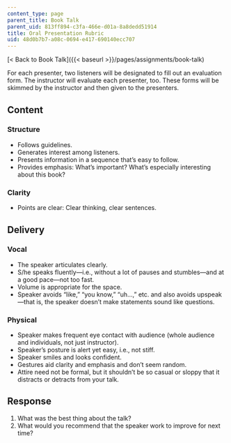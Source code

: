 ```yaml
---
content_type: page
parent_title: Book Talk
parent_uid: 813ff894-c3fa-466e-d01a-8a8dedd51914
title: Oral Presentation Rubric
uid: 48d0b7b7-a08c-0694-e417-690140ecc707
---
```


[< Back to Book Talk]({{< baseurl >}}/pages/assignments/book-talk)

For each presenter, two listeners will be designated to fill out an evaluation form. The instructor will evaluate each presenter, too. These forms will be skimmed by the instructor and then given to the presenters.

Content
-------

### Structure

*   Follows guidelines.
*   Generates interest among listeners.
*   Presents information in a sequence that’s easy to follow.
*   Provides emphasis: What’s important? What’s especially interesting about this book?

### Clarity

*   Points are clear: Clear thinking, clear sentences.

Delivery
--------

### Vocal

*   The speaker articulates clearly.
*   S/he speaks fluently—i.e., without a lot of pauses and stumbles—and at a good pace—not too fast.
*   Volume is appropriate for the space.
*   Speaker avoids “like,” “you know,” “uh…,” etc. and also avoids upspeak—that is, the speaker doesn’t make statements sound like questions.

### Physical

*   Speaker makes frequent eye contact with audience (whole audience and individuals, not just instructor).
*   Speaker’s posture is alert yet easy, i.e., not stiff.
*   Speaker smiles and looks confident.
*   Gestures aid clarity and emphasis and don’t seem random.
*   Attire need not be formal, but it shouldn’t be so casual or sloppy that it distracts or detracts from your talk.

Response
--------

1.  What was the best thing about the talk?
2.  What would you recommend that the speaker work to improve for next time?